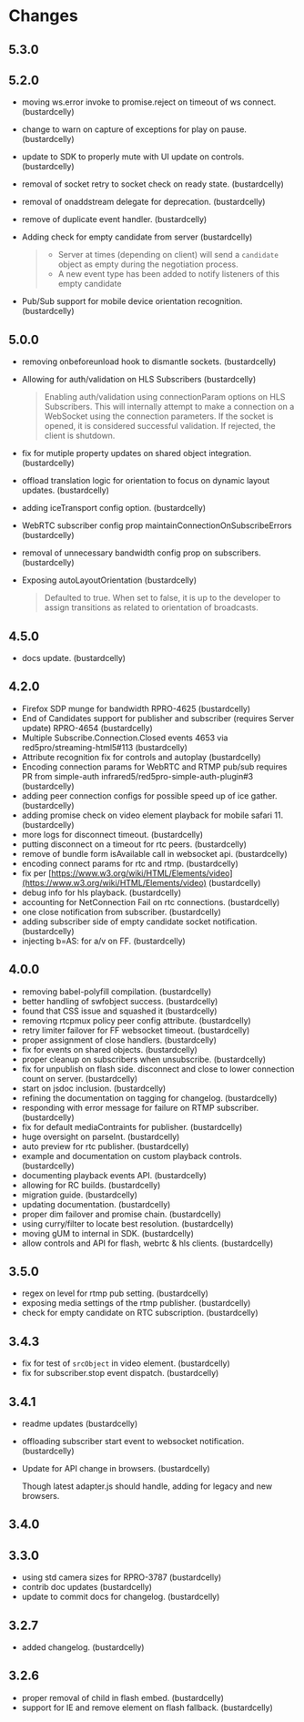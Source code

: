 # Changes

## 5.3.0

## 5.2.0

- moving ws.error invoke to promise.reject on timeout of ws connect. (bustardcelly)
- change to warn on capture of exceptions for play on pause. (bustardcelly)
- update to SDK to properly mute with UI update on controls. (bustardcelly)
- removal of socket retry to socket check on ready state. (bustardcelly)
- removal of onaddstream delegate for deprecation. (bustardcelly)
- remove of duplicate event handler. (bustardcelly)
- Adding check for empty candidate from server (bustardcelly)

    > * Server at times (depending on client) will send a `candidate` object as empty during the negotiation process.
    > * A new event type has been added to notify listeners of this empty candidate

- Pub/Sub support for mobile device orientation recognition. (bustardcelly)

## 5.0.0

- removing onbeforeunload hook to dismantle sockets. (bustardcelly)
- Allowing for auth/validation on HLS Subscribers (bustardcelly)

    > Enabling auth/validation using connectionParam options on HLS Subscribers. This will internally attempt to make a connection on a WebSocket using the connection parameters. If the socket is opened, it is considered successful validation. If rejected, the client is shutdown.

- fix for mutiple property updates on shared object integration. (bustardcelly)
- offload translation logic for orientation to focus on dynamic layout updates. (bustardcelly)
- adding iceTransport config option. (bustardcelly)
- WebRTC subscriber config prop maintainConnectionOnSubscribeErrors (bustardcelly)
- removal of unnecessary bandwidth config prop on subscribers. (bustardcelly)
- Exposing autoLayoutOrientation (bustardcelly)

    > Defaulted to true.
    > When set to false, it is up to the developer to assign transitions as related to orientation of broadcasts.

## 4.5.0

- docs update. (bustardcelly)

## 4.2.0

- Firefox SDP munge for bandwidth RPRO-4625 (bustardcelly)
- End of Candidates support for publisher and subscriber (requires Server update) RPRO-4654 (bustardcelly)
- Multiple Subscribe.Connection.Closed events 4653 via red5pro/streaming-html5#113 (bustardcelly)
- Attribute recognition fix for controls and autoplay (bustardcelly)
- Encoding connection params for WebRTC and RTMP pub/sub requires PR from simple-auth infrared5/red5pro-simple-auth-plugin#3 (bustardcelly)
- adding peer connection configs for possible speed up of ice gather. (bustardcelly)
- adding promise check on video element playback for mobile safari 11. (bustardcelly)
- more logs for disconnect timeout. (bustardcelly)
- putting disconnect on a timeout for rtc peers. (bustardcelly)
- remove of bundle form isAvailable call in websocket api. (bustardcelly)
- encoding connect params for rtc and rtmp. (bustardcelly)
- fix per [https://www.w3.org/wiki/HTML/Elements/video](https://www.w3.org/wiki/HTML/Elements/video) (bustardcelly)
- debug info for hls playback. (bustardcelly)
- accounting for NetConnection Fail on rtc connections. (bustardcelly)
- one close notification from subscriber. (bustardcelly)
- adding subscriber side of empty candidate socket notification. (bustardcelly)
- injecting b=AS: for a/v on FF. (bustardcelly)

## 4.0.0

- removing babel-polyfill compilation. (bustardcelly)
- better handling of swfobject success. (bustardcelly)
- found that CSS issue and squashed it (bustardcelly)
- removing rtcpmux policy peer config attribute. (bustardcelly)
- retry limiter failover for FF websocket timeout. (bustardcelly)
- proper assignment of close handlers. (bustardcelly)
- fix for events on shared objects. (bustardcelly)
- proper cleanup on subscribers when unsubscribe. (bustardcelly)
- fix for unpublish on flash side. disconnect and close to lower connection count on server. (bustardcelly)
- start on jsdoc inclusion. (bustardcelly)
- refining the documentation on tagging for changelog. (bustardcelly)
- responding with error message for failure on RTMP subscriber. (bustardcelly)
- fix for default mediaContraints for publisher. (bustardcelly)
- huge oversight on parseInt. (bustardcelly)
- auto preview for rtc publisher. (bustardcelly)
- example and documentation on custom playback controls. (bustardcelly)
- documenting playback events API. (bustardcelly)
- allowing for RC builds. (bustardcelly)
- migration guide. (bustardcelly)
- updating documentation. (bustardcelly)
- proper dim failover and promise chain. (bustardcelly)
- using curry/filter to locate best resolution. (bustardcelly)
- moving gUM to internal in SDK. (bustardcelly)
- allow controls and API for flash, webrtc & hls clients. (bustardcelly)

## 3.5.0

- regex on level for rtmp pub setting. (bustardcelly)
- exposing media settings of the rtmp publisher. (bustardcelly)
- check for empty candidate on RTC subscription. (bustardcelly)

## 3.4.3


- fix for test of `srcObject` in video element. (bustardcelly)
- fix for subscriber.stop event dispatch. (bustardcelly)

## 3.4.1

- readme updates (bustardcelly)
- offloading subscriber start event to websocket notification. (bustardcelly)
- Update for API change in browsers. (bustardcelly)

    Though latest adapter.js should handle, adding for legacy and new browsers.


## 3.4.0


## 3.3.0

- using std camera sizes for RPRO-3787 (bustardcelly)
- contrib doc updates (bustardcelly)
- update to commit docs for changelog. (bustardcelly)

## 3.2.7

- added changelog. (bustardcelly)

## 3.2.6

- proper removal of child in flash embed. (bustardcelly)
- support for IE and remove element on flash fallback. (bustardcelly)

